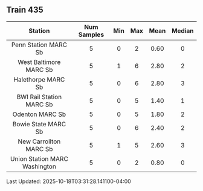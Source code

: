 ## Train 435

| Station | Num Samples | Min | Max | Mean | Median |
| :-----: | :---------: | :-: | :-: | :--: | :----: |
| Penn Station MARC Sb | 5 | 0 | 2 | 0.60 | 0 |
| West Baltimore MARC Sb | 5 | 1 | 6 | 2.80 | 2 |
| Halethorpe MARC Sb | 5 | 0 | 6 | 2.80 | 3 |
| BWI Rail Station MARC Sb | 5 | 0 | 5 | 1.40 | 1 |
| Odenton MARC Sb | 5 | 0 | 5 | 1.80 | 2 |
| Bowie State MARC Sb | 5 | 0 | 6 | 2.40 | 2 |
| New Carrollton MARC Sb | 5 | 1 | 5 | 2.60 | 3 |
| Union Station MARC Washington | 5 | 0 | 2 | 0.80 | 0 |


Last Updated: 2025-10-18T03:31:28.141100-04:00